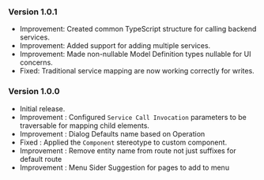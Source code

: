 ### Version 1.0.1

- Improvement: Created common TypeScript structure for calling backend services.
- Improvement: Added support for adding multiple services.
- Improvement: Made non-nullable Model Definition types nullable for UI concerns.
- Fixed: Traditional service mapping are now working correctly for writes.

### Version 1.0.0

- Initial release.
- Improvement : Configured `Service Call Invocation` parameters to be traversable for mapping child elements.
- Improvement : Dialog Defaults name based on Operation
- Fixed : Applied the `Component` stereotype to custom component.
- Improvement : Remove entity name from route not just suffixes for default route
- Improvement : Menu Sider Suggestion for pages to add to menu